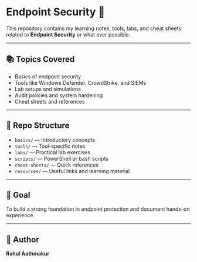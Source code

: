 # Endpoint Security 🚨

This repository contains my learning notes, tools, labs, and cheat sheets related to **Endpoint Security** or what ever possible.

---

## 📚 Topics Covered
- Basics of endpoint security
- Tools like Windows Defender, CrowdStrike, and SIEMs
- Lab setups and simulations
- Audit policies and system hardening
- Cheat sheets and references

---

## 📁 Repo Structure
- `basics/` — Introductory concepts
- `tools/` — Tool-specific notes
- `labs/` — Practical lab exercises
- `scripts/` — PowerShell or bash scripts
- `cheat-sheets/` — Quick references
- `resources/` — Useful links and learning material

---

## 🧠 Goal
To build a strong foundation in endpoint protection and document hands-on experience.

---

## 🔗 Author
**Rahul Aathmakur**
